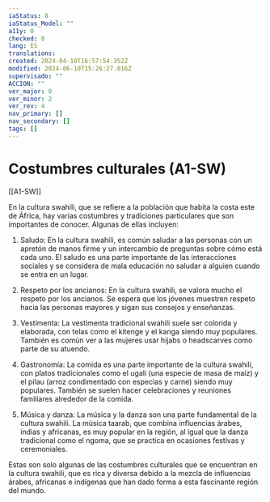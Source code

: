 ```yaml
---
iaStatus: 0
iaStatus_Model: ""
a11y: 0
checked: 0
lang: ES
translations: 
created: 2024-04-10T16:57:54.352Z
modified: 2024-06-10T15:26:27.016Z
supervisado: ""
ACCION: ""
ver_major: 0
ver_minor: 2
ver_rev: 4
nav_primary: []
nav_secondary: []
tags: []
---
```

# Costumbres culturales (A1-SW)

[[A1-SW]]

En la cultura swahili, que se refiere a la población que habita la costa este de África, hay varias costumbres y tradiciones particulares que son importantes de conocer. Algunas de ellas incluyen:

1. Saludo: En la cultura swahili, es común saludar a las personas con un apretón de manos firme y un intercambio de preguntas sobre cómo está cada uno. El saludo es una parte importante de las interacciones sociales y se considera de mala educación no saludar a alguien cuando se entra en un lugar.

2. Respeto por los ancianos: En la cultura swahili, se valora mucho el respeto por los ancianos. Se espera que los jóvenes muestren respeto hacia las personas mayores y sigan sus consejos y enseñanzas.

3. Vestimenta: La vestimenta tradicional swahili suele ser colorida y elaborada, con telas como el kitenge y el kanga siendo muy populares. También es común ver a las mujeres usar hijabs o headscarves como parte de su atuendo.

4. Gastronomía: La comida es una parte importante de la cultura swahili, con platos tradicionales como el ugali (una especie de masa de maíz) y el pilau (arroz condimentado con especias y carne) siendo muy populares. También se suelen hacer celebraciones y reuniones familiares alrededor de la comida.

5. Música y danza: La música y la danza son una parte fundamental de la cultura swahili. La música taarab, que combina influencias árabes, indias y africanas, es muy popular en la región, al igual que la danza tradicional como el ngoma, que se practica en ocasiones festivas y ceremoniales.

Estas son solo algunas de las costumbres culturales que se encuentran en la cultura swahili, que es rica y diversa debido a la mezcla de influencias árabes, africanas e indígenas que han dado forma a esta fascinante región del mundo.
